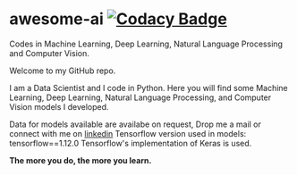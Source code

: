 # awesome-ai [![Codacy Badge](https://api.codacy.com/project/badge/Grade/8497c0a4b0d8455e87d837c33d5ae939)](https://www.codacy.com/app/nityansuman/awesome-ai?utm_source=github.com&amp;utm_medium=referral&amp;utm_content=nityansuman/awesome-ai&amp;utm_campaign=Badge_Grade)


Codes in Machine Learning, Deep Learning, Natural Language Processing and Computer Vision.

Welcome to my GitHub repo.

I am a Data Scientist and I code in Python. Here you will find some Machine Learning, Deep Learning, Natural Language Processing, and Computer Vision models I developed.

Data for models available are availabe on request, Drop me a mail or connect with me on [linkedin](https://linkedin.com/in/kumar-nityan-suman/)
Tensorflow version used in models: tensorflow==1.12.0
Tensorflow's implementation of Keras is used.

<b> The more you do, the more you learn. </b>
